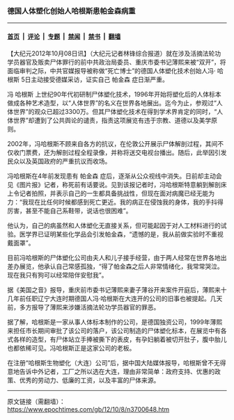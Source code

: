 ### 德国人体塑化创始人哈根斯患帕金森病重

---

#### [首页](../../../..?n3700648) &nbsp;|&nbsp; [评论](../../../../../epoch-comment?n3700648) &nbsp;|&nbsp; [专题](../../../../../epoch-special?n3700648) &nbsp;|&nbsp; [禁闻](../../../../../epoch-news?n3700648) &nbsp;|&nbsp; [禁书](../../../../../books?n3700648) &nbsp;|&nbsp; [翻墙](https://github.com/gfw-breaker/nogfw/blob/master/README.md?n3700648)


<div class="post_content" id="artbody" itemprop="articleBody">
 <!-- article content begin -->
 <p>
  【大纪元2012年10月08日讯】（大纪元记者林锋综合报道）就在涉及活摘法轮功学员器官及贩卖尸体罪行的前中共政治局委员、重庆市委书记薄熙来被“双开”，将面临审判之际，中共官媒报导被称做“死亡博士”的德国人体塑化技术创始人冯‧
  <ok href="https://www.epochtimes.com/gb/tag/%E5%93%88%E6%A0%B9%E6%96%AF.html">
   哈根斯
  </ok>
  5日主动接受德媒采访，证实自己
  <ok href="https://www.epochtimes.com/gb/tag/%E5%B8%95%E9%87%91%E6%A3%AE.html">
   帕金森
  </ok>
  症日渐严重。
 </p>
 <p>
  冯
  <ok href="https://www.epochtimes.com/gb/tag/%E5%93%88%E6%A0%B9%E6%96%AF.html">
   哈根斯
  </ok>
  上世纪90年代初研制尸体塑化技术，1996年开始将塑化后的人体标本做成各种艺术造型，以“人体世界”的名义在世界各地展出。迄今为止，参观过“人体世界”的观众已超过3300万。但其尸体塑化技术在得到学术界肯定的同时，“人体世界”却遭到了公共舆论的谴责，指责这项展览有违于宗教、道德以及美学原则。
 </p>
 <p>
  2002年，冯哈根斯不顾来自各方的抗议，在伦敦公开展示尸体解剖过程，其间不仅收门票费，还为解剖过程全程录像，并称将送交电视台播出。随后，此举因引发民众以及英国政府的严重抗议而收场。
 </p>
 <p>
  冯哈根斯在4年前发现患有
  <ok href="https://www.epochtimes.com/gb/tag/%E5%B8%95%E9%87%91%E6%A3%AE.html">
   帕金森
  </ok>
  症后，逐渐从公众视线中消失。日前却主动会见《图片报》记者，称死前有话要说。见到该报记者时，冯哈根斯特意躺到解剖床上令记者拍照，并表示自己的一生都具备挑战性，但现在面对病魔已经无能为力：“我现在比任何时候都感到死亡更近。我的病正在侵蚀我的身体，我的手抖得厉害，甚至不能自己系鞋带，说话也很困难”。
 </p>
 <p>
  他认为，自己的病虽然和人体塑化无直接关系，但可能起因于对人工材料进行的试验。医学界已证明某些化学品会引发帕金森，“遗憾的是，我从前做实验时不重视戴面罩”。
 </p>
 <p>
  目前冯哈根斯的尸体塑化公司由夫人和儿子接手经营，由于两人经常在世界各地出差办展览，他承认自己常感孤独，“得了帕金森之后人非常情绪化，我常常哭泣。现在我只有狗可以经常陪伴安慰我”。
 </p>
 <p>
  据《美国之音》报导，重庆前市委书记薄熙来妻子薄谷开来案件开庭后，薄熙来十几年前任职辽宁大连时期德国人冯‧哈根斯在大连开的公司的旧事也被提起。几天前，多方报导了薄熙来涉嫌活摘法轮功学员器官的罪恶。
 </p>
 <p>
  据了解，哈根斯是一家从事人体标本制作的公司，是德国独资公司，1999年薄熙来担任市长期间审批了该公司的落户，该公司制造的尸体塑化标本，在展览中有各式各样的造型，有尸体站立手捧被撕下的表皮，有孕妇躺着被切开肚子，腹中胎儿也都依稀可见。冯哈根斯正是这家公司的老板。
 </p>
 <p>
  在注册“哈根斯生物塑化（大连）公司”后，据中国大陆媒体报导，哈根斯曾不无得意地告诉中外记者，工厂之所以选在大连，理由非常简单：政府支持、优惠的政策、优秀的劳动力、低廉的工资，以及丰富的尸体来源。
 </p>
 <!-- article content end -->
 <div id="below_article_ad">
 </div>
</div>


---

原文链接（需翻墙）：https://www.epochtimes.com/gb/12/10/8/n3700648.htm